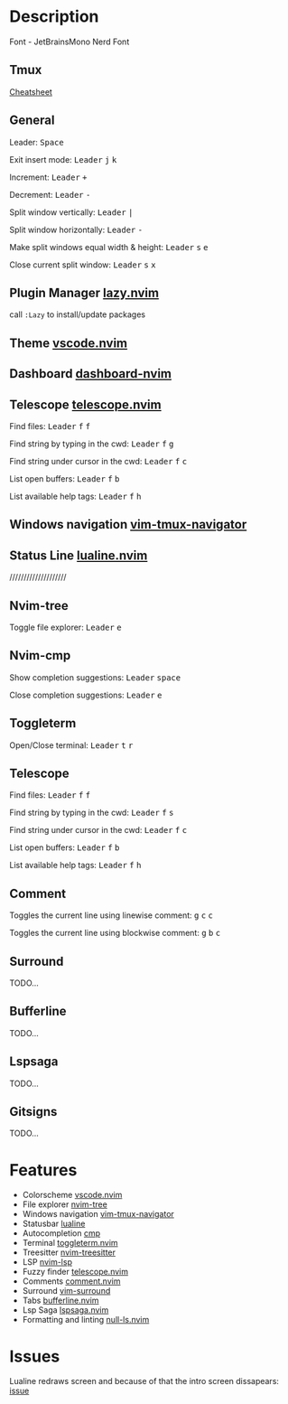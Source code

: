 # Description

Font - JetBrainsMono Nerd Font

## Tmux

[Cheatsheet](https://tmuxcheatsheet.com/)

## General

Leader: <kbd>Space</kbd>

Exit insert mode: <kbd>Leader</kbd> <kbd>j</kbd> <kbd>k</kbd>

Increment: <kbd>Leader</kbd> <kbd>+</kbd>

Decrement: <kbd>Leader</kbd> <kbd>-</kbd>

Split window vertically: <kbd>Leader</kbd> <kbd>|</kbd>

Split window horizontally: <kbd>Leader</kbd> <kbd>-</kbd>

Make split windows equal width & height: <kbd>Leader</kbd> <kbd>s</kbd> <kbd>e</kbd>

Close current split window: <kbd>Leader</kbd> <kbd>s</kbd> <kbd>x</kbd>

## Plugin Manager [lazy.nvim](https://github.com/folke/lazy.nvim)

call `:Lazy` to install/update packages

## Theme [vscode.nvim](https://github.com/Mofiqul/vscode.nvim)

## Dashboard [dashboard-nvim](https://github.com/nvimdev/dashboard-nvim)

## Telescope [telescope.nvim](https://github.com/nvim-telescope/telescope.nvim)

Find files: <kbd>Leader</kbd> <kbd>f</kbd> <kbd>f</kbd>

Find string by typing in the cwd: <kbd>Leader</kbd> <kbd>f</kbd> <kbd>g</kbd>

Find string under cursor in the cwd: <kbd>Leader</kbd> <kbd>f</kbd> <kbd>c</kbd>

List open buffers: <kbd>Leader</kbd> <kbd>f</kbd> <kbd>b</kbd>

List available help tags: <kbd>Leader</kbd> <kbd>f</kbd> <kbd>h</kbd>

## Windows navigation [vim-tmux-navigator](https://github.com/christoomey/vim-tmux-navigator)

## Status Line [lualine.nvim](https://github.com/nvim-lualine/lualine.nvim)

////////////////////

## Nvim-tree

Toggle file explorer: <kbd>Leader</kbd> <kbd>e</kbd>

## Nvim-cmp

Show completion suggestions: <kbd>Leader</kbd> <kbd>space</kbd>

Close completion suggestions: <kbd>Leader</kbd> <kbd>e</kbd>

## Toggleterm

Open/Close terminal: <kbd>Leader</kbd> <kbd>t</kbd> <kbd>r</kbd>

## Telescope

Find files: <kbd>Leader</kbd> <kbd>f</kbd> <kbd>f</kbd>

Find string by typing in the cwd: <kbd>Leader</kbd> <kbd>f</kbd> <kbd>s</kbd>

Find string under cursor in the cwd: <kbd>Leader</kbd> <kbd>f</kbd> <kbd>c</kbd>

List open buffers: <kbd>Leader</kbd> <kbd>f</kbd> <kbd>b</kbd>

List available help tags: <kbd>Leader</kbd> <kbd>f</kbd> <kbd>h</kbd>

## Comment

Toggles the current line using linewise comment: <kbd>g</kbd> <kbd>c</kbd> <kbd>c</kbd>

Toggles the current line using blockwise comment: <kbd>g</kbd> <kbd>b</kbd> <kbd>c</kbd>

## Surround

TODO...

## Bufferline

TODO...

## Lspsaga

TODO...

## Gitsigns

TODO...

# Features

- Colorscheme [vscode.nvim](https://github.com/Mofiqul/vscode.nvim)
- File explorer [nvim-tree](https://github.com/nvim-tree/nvim-tree.lua)
- Windows navigation [vim-tmux-navigator](https://github.com/christoomey/vim-tmux-navigator)
- Statusbar [lualine](https://github.com/nvim-lualine/lualine.nvim)
- Autocompletion [cmp](https://github.com/hrsh7th/nvim-cmp)
- Terminal [toggleterm.nvim](https://github.com/akinsho/toggleterm.nvim)
- Treesitter [nvim-treesitter](https://github.com/nvim-treesitter/nvim-treesitter)
- LSP [nvim-lsp](https://github.com/neovim/nvim-lspconfig)
- Fuzzy finder [telescope.nvim](https://github.com/nvim-telescope/telescope.nvim)
- Comments [comment.nvim](https://github.com/numToStr/Comment.nvim)
- Surround [vim-surround](https://github.com/tpope/vim-surround)
- Tabs [bufferline.nvim](https://github.com/akinsho/bufferline.nvim)
- Lsp Saga [lspsaga.nvim]()
- Formatting and linting [null-ls.nvim](https://github.com/jose-elias-alvarez/null-ls.nvim)

# Issues

Lualine redraws screen and because of that the intro screen dissapears: [issue](https://github.com/nvim-lualine/lualine.nvim/issues/733)
